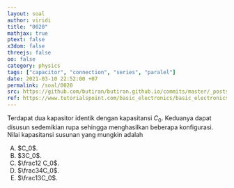 ```yaml
---
layout: soal
author: viridi
title: "0020"
mathjax: true
ptext: false
x3dom: false
threejs: false
oo: false
category: physics
tags: ["capacitor", "connection", "series", "paralel"]
date: 2021-03-10 22:52:00 +07
permalink: /soal/0020
src: https://github.com/butiran/butiran.github.io/commits/master/_posts/soal/01/2021-03-10-capacitors-connections.md
ref: https://www.tutorialspoint.com/basic_electronics/basic_electronics_circuit_connections_in_capacitors.htm
---
```

Terdapat dua kapasitor identik dengan kapasitansi $C_0$. Keduanya dapat disusun sedemikian rupa sehingga menghasilkan beberapa konfigurasi. Nilai kapasitansi susunan yang mungkin adalah

<ol type="A">
<li>$C_0$.
<li>$3C_0$.
<li>$\frac12 C_0$.
<li>$\frac34C_0$.
<li>$\frac13C_0$.
